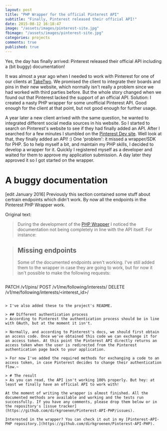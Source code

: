 ```yaml
---
layout: post
title: "PHP Wrapper for the official Pinterest API"
subtitle: "Finally, Pinterest released their official API!"
date: 2015-08-12 16:18:47
image: "/assets/images/pinterest-site.jpg"
fbimage: "/assets/images/pinterest-site.jpg"
categories: projects
comments: true
published: true
---
```


Yes, the day has finally arrived: Pinterest released their official API including a (bit buggy) documentation! 

It was almost a year ago when I needed to work with Pinterest for one of our clients at [TakeTwo](http://taketwo.nl). We promised the client to integrate their boards and pins in their new website, which normally isn't really a problem since we had worked with third parties before. But the whole story changed when we found out that Pinterest lacked the support of an official API. Solution: I created a nasty PHP wrapper for some unofficial Pinterest API. Good enough for the client at that point, but not good enough for further usage.

A year later a new client arrived with the same question, he wanted to integrated different social media sources in his website. So I started to search on Pinterest's website to see if they had finally added an API. After I searched for a few minutes I stumbled on the [Pinterest Dev site](https://dev.pinterest.com/). Well look at that, they finally added an API! :) One 'problem': it missed a wrapper/SDK for PHP. So to help myself a bit, and maintain my PHP skills, I decided to develop a wrapper for it. Quickly I registered myself as a developer and waited for them to approve my application submission. A day later they approved it so I got started on the wrapper. 

# A buggy documentation
[edit January 2016]
Previously this section contained some stuff about certrain endpoints which didn't work. By now all the endpoints in the Pinterest PHP Wrapper work.

Original text:
> During the development of the [PHP Wrapper](https://github.com/dirkgroenen/Pinterest-API-PHP) I noticed the documentation not being completely in line with the API itself. For instance:

> ## Missing endpoints
> Some of the documented endpoints aren't working. I've still added them to the wrapper in case they are going to work, but for now it isn't possible to make the following requests:

> ```
PATCH   /v1/pins/
POST    /v1/me/following/interests/
DELETE  /v1/me/following/interests/<interest_id>/
```

> I've also added these to the project's README. 

> ## Different authentication process 
> According to Pinterest the authentication process should be in line with OAuth, but at the moment it isn't. 

> Normally, and according to Pinterest's docs, we should first obtain an access code. Once we've obtained this code we can exchange it for an access token. At this point the Pinterest API directly returns an access token when the user is redirected from the Pinterest authentication page back to your application. 

> For now I've added the required methods for exchanging a code to an access token, in case Pinterest decides to change their authentication flow.~

> # The result
> As you can read, the API isn't working 100% properly. But hey: at least we finally have an official API to work with! 

At the moment of writing the wrapper is almost finished. All the documented methods are available and working and the tests run successfully. If you have any comments, please drop them below or in the repository's [issue tracker](https://github.com/dirkgroenen/Pinterest-API-PHP/issues). 

Interested in the wrapper? You can check it out in my [Pinterest-API-PHP repository.](https://github.com/dirkgroenen/Pinterest-API-PHP).
